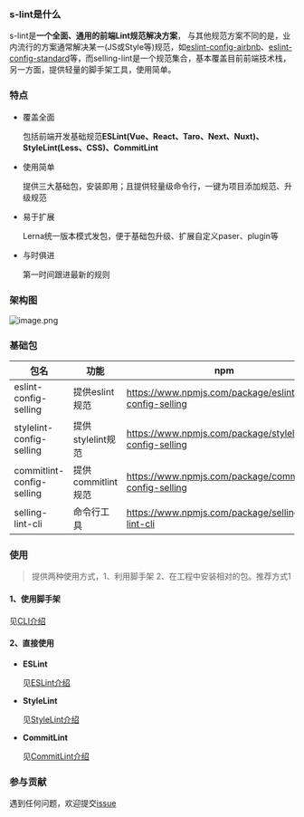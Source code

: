 ### s-lint是什么
s-lint是**一个全面、通用的前端Lint规范解决方案**，
与其他规范方案不同的是，业内流行的方案通常解决某一(JS或Style等)规范，如[eslint-config-airbnb](https://github.com/airbnb/javascript)、[eslint-config-standard](https://github.com/standard/eslint-config-standard)等，而selling-lint是一个规范集合，基本覆盖目前前端技术栈，另一方面，提供轻量的脚手架工具，使用简单。

### 特点
- 覆盖全面

    包括前端开发基础规范**ESLint(Vue、React、Taro、Next、Nuxt)、StyleLint(Less、CSS)、CommitLint**
- 使用简单

    提供三大基础包，安装即用；且提供轻量级命令行，一键为项目添加规范、升级规范
- 易于扩展

    Lerna统一版本模式发包，便于基础包升级、扩展自定义paser、plugin等
- 与时俱进

    第一时间跟进最新的规则

### 架构图
![image.png](https://storage.360buyimg.com/hawley-common/lint.jpg)
### 基础包
| 包名 | 功能 | npm
|  ----  |  ----  | ---
| eslint-config-selling | 提供eslint规范   | https://www.npmjs.com/package/eslint-config-selling 
| stylelint-config-selling | 提供stylelint规范 | https://www.npmjs.com/package/stylelint-config-selling
| commitlint-config-selling | 提供commitlint规范 | https://www.npmjs.com/package/commitlint-config-selling
| selling-lint-cli | 命令行工具 | https://www.npmjs.com/package/selling-lint-cli

### 使用
> 提供两种使用方式，1、利用脚手架 2、在工程中安装相对的包。推荐方式1


#### 1、使用脚手架
见[CLI介绍](packages/selling-lint-cli/README.md)

#### 2、直接使用
- **ESLint**

    见[ESLint介绍](packages/eslint-config-selling/README.md)

- **StyleLint**

    见[StyleLint介绍](packages/stylelint-config-selling/README.md)

- **CommitLint**

    见[CommitLint介绍](packages/commitlint-config-selling/README.md)

### 参与贡献
遇到任何问题，欢迎提交[issue](https://github.com/jd-antelope/s-lint/issues)
